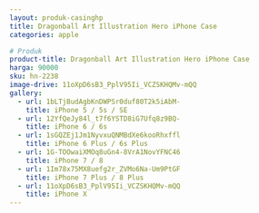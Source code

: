 ```yaml
---
layout: produk-casinghp
title: Dragonball Art Illustration Hero iPhone Case
categories: apple

# Produk
product-title: Dragonball Art Illustration Hero iPhone Case
harga: 90000
sku: hn-2238
image-drive: 11oXpD6sB3_PplV95Ii_VCZSKHQMv-mQQ
gallery:
  - url: 1bLTjBudAgbKnDWPSr0duf80T2k5iAbM-
    title: iPhone 5 / 5s / SE
  - url: 12YfQeJy84l_t7f6YSTD8iG7Ufq8z9BQ-
    title: iPhone 6 / 6s
  - url: 1sGQZEj1Jm1NyvxuQNMBdXe6kooRhxffl
    title: iPhone 6 Plus / 6s Plus
  - url: 1G-TOOwaiXMOq8uGn4-8VrA1NovYFNC46
    title: iPhone 7 / 8
  - url: 1Im78x75MX8uefg2r_ZVMo6Na-Um9PtGF
    title: iPhone 7 Plus / 8 Plus
  - url: 11oXpD6sB3_PplV95Ii_VCZSKHQMv-mQQ
    title: iPhone X
---
```

